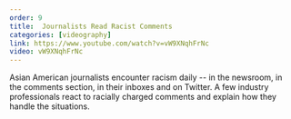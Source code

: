 ```yaml
---
order: 9
title:  Journalists Read Racist Comments
categories: [videography]
link: https://www.youtube.com/watch?v=vW9XNqhFrNc
video: vW9XNqhFrNc
---
```


Asian American journalists encounter racism daily -- in the newsroom, in the comments section, in their inboxes and on Twitter. A few industry professionals react to racially charged comments and explain how they handle the situations.